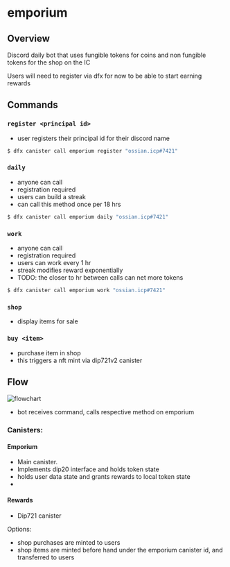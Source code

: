 # emporium

## Overview

Discord daily bot that uses fungible tokens for coins and non fungible tokens for the shop on the IC

Users will need to register via dfx for now to be able to start earning rewards

## Commands

### `register <principal id>`

- user registers their principal id for their discord name

```sh
$ dfx canister call emporium register "ossian.icp#7421"
```

### `daily`

- anyone can call
- registration required
- users can build a streak
- can call this method once per 18 hrs

```sh
$ dfx canister call emporium daily "ossian.icp#7421"
```

### `work`

- anyone can call
- registration required
- users can work every 1 hr
- streak modifies reward exponentially
- TODO: the closer to hr between calls can net more tokens

```sh
$ dfx canister call emporium work "ossian.icp#7421"
```

### `shop`

- display items for sale

### `buy <item>`

- purchase item in shop
- this triggers a nft mint via dip721v2 canister

## Flow

![flowchart](https://user-images.githubusercontent.com/8976745/173971159-3f5bcb99-d714-4326-b8b0-69794daacebc.png)

- bot receives command, calls respective method on emporium

### Canisters:

#### Emporium

- Main canister.
- Implements dip20 interface and holds token state
- holds user data state and grants rewards to local token state
-

#### Rewards

- Dip721 canister

Options:

- shop purchases are minted to users
- shop items are minted before hand under the emporium canister id, and transferred to users
